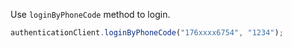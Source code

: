 Use `loginByPhoneCode` method to login.

```javascript
authenticationClient.loginByPhoneCode("176xxxx6754", "1234");
```